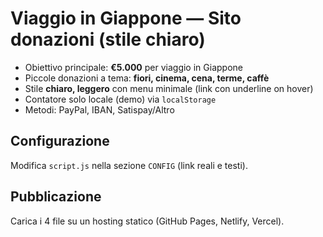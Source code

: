 # Viaggio in Giappone — Sito donazioni (stile chiaro)

- Obiettivo principale: **€5.000** per viaggio in Giappone
- Piccole donazioni a tema: **fiori, cinema, cena, terme, caffè**
- Stile **chiaro, leggero** con menu minimale (link con underline on hover)
- Contatore solo locale (demo) via `localStorage`
- Metodi: PayPal, IBAN, Satispay/Altro

## Configurazione
Modifica `script.js` nella sezione `CONFIG` (link reali e testi).

## Pubblicazione
Carica i 4 file su un hosting statico (GitHub Pages, Netlify, Vercel).
